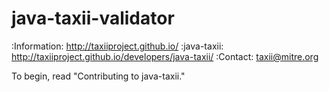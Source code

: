 java-taxii-validator
========

:Information: http://taxiiproject.github.io/
:java-taxii: http://taxiiproject.github.io/developers/java-taxii/
:Contact: taxii@mitre.org

To begin, read "Contributing to java-taxii."
